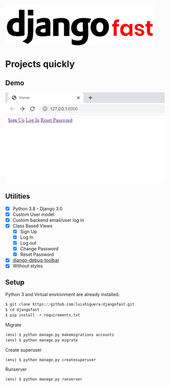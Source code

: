 ![](img/img1.png)
# Projects quickly

## Demo
    
![](img/img2.png)

## Utilities

- [x] Python 3.8 - Django 3.0
- [x] Custom User model
- [x] Custom backend email/user log in
- [x] Class Based Views
    - [x] Sign Up
    - [x] Log In
    - [x] Log out
    - [x] Change Password
    - [x] Reset Password
- [x] [django-debug-toolbar](https://django-debug-toolbar.readthedocs.io/en/latest/)
- [x] Without styles

## Setup
Python 3 and Virtual environment are already installed.
```python
$ git clone https://github.com/luishiguera/djangofast.git
$ cd djangofast
$ pip install -r requirements.txt
```
Migrate
```python
(env) $ python manage.py makemigrations accounts
(env) $ python manage.py migrate
```
Create superuser
```python
(env) $ python manage.py createsuperuser
```
Runserver
```python
(env) $ python manage.py runserver
```